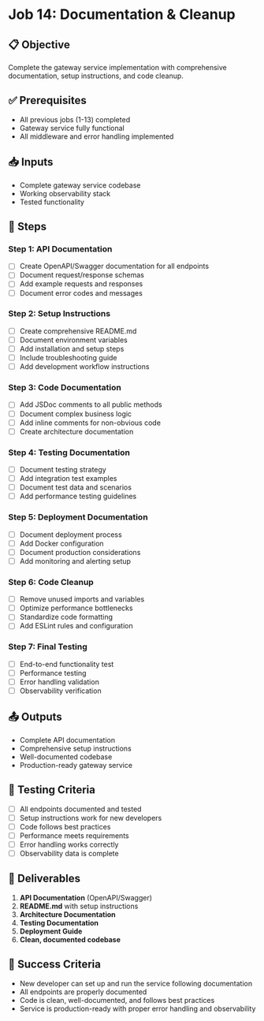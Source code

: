 # Job 14: Documentation & Cleanup

## 📋 **Objective**
Complete the gateway service implementation with comprehensive documentation, setup instructions, and code cleanup.

## ✅ **Prerequisites**
- All previous jobs (1-13) completed
- Gateway service fully functional
- All middleware and error handling implemented

## 📥 **Inputs**
- Complete gateway service codebase
- Working observability stack
- Tested functionality

## 🔧 **Steps**

### **Step 1: API Documentation**
- [ ] Create OpenAPI/Swagger documentation for all endpoints
- [ ] Document request/response schemas
- [ ] Add example requests and responses
- [ ] Document error codes and messages

### **Step 2: Setup Instructions**
- [ ] Create comprehensive README.md
- [ ] Document environment variables
- [ ] Add installation and setup steps
- [ ] Include troubleshooting guide
- [ ] Add development workflow instructions

### **Step 3: Code Documentation**
- [ ] Add JSDoc comments to all public methods
- [ ] Document complex business logic
- [ ] Add inline comments for non-obvious code
- [ ] Create architecture documentation

### **Step 4: Testing Documentation**
- [ ] Document testing strategy
- [ ] Add integration test examples
- [ ] Document test data and scenarios
- [ ] Add performance testing guidelines

### **Step 5: Deployment Documentation**
- [ ] Document deployment process
- [ ] Add Docker configuration
- [ ] Document production considerations
- [ ] Add monitoring and alerting setup

### **Step 6: Code Cleanup**
- [ ] Remove unused imports and variables
- [ ] Optimize performance bottlenecks
- [ ] Standardize code formatting
- [ ] Add ESLint rules and configuration

### **Step 7: Final Testing**
- [ ] End-to-end functionality test
- [ ] Performance testing
- [ ] Error handling validation
- [ ] Observability verification

## 📤 **Outputs**
- Complete API documentation
- Comprehensive setup instructions
- Well-documented codebase
- Production-ready gateway service

## 🧪 **Testing Criteria**
- [ ] All endpoints documented and tested
- [ ] Setup instructions work for new developers
- [ ] Code follows best practices
- [ ] Performance meets requirements
- [ ] Error handling works correctly
- [ ] Observability data is complete

## 📝 **Deliverables**
1. **API Documentation** (OpenAPI/Swagger)
2. **README.md** with setup instructions
3. **Architecture Documentation**
4. **Testing Documentation**
5. **Deployment Guide**
6. **Clean, documented codebase**

## 🎯 **Success Criteria**
- New developer can set up and run the service following documentation
- All endpoints are properly documented
- Code is clean, well-documented, and follows best practices
- Service is production-ready with proper error handling and observability
